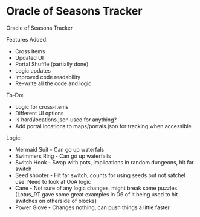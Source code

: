 # Oracle of Seasons Tracker
Oracle of Seasons Tracker

Features Added:
- Cross Items
- Updated UI
- Portal Shuffle (partially done)
- Logic updates
- Improved code readability
- Re-write all the code and logic

To-Do:
- Logic for cross-items
- Different UI options
- Is hard\locations.json used for anything?
- Add portal locations to maps/portals.json for tracking when accessible

Logic:
- Mermaid Suit - Can go up waterfals
- Swimmers Ring - Can go up waterfalls
- Switch Hook - Swap with pots, implications in random dungeons, hit far switch
- Seed shooter - Hit far switch, counts for using seeds but not satchel use. Need to look at OoA logic
- Cane - Not sure of any logic changes, might break some puzzles (Lotus_RT gave some great examples in D6 of it being used to hit switches on otherside of blocks)
- Power Glove - Changes nothing, can push things a little faster  
